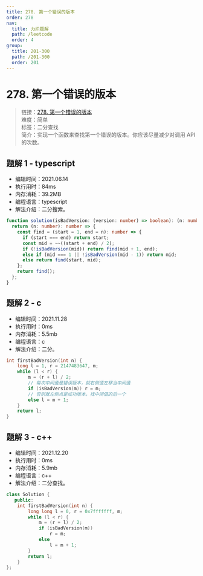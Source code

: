 ```yaml
---
title: 278. 第一个错误的版本
order: 278
nav:
  title: 力扣题解
  path: /leetcode
  order: 4
group:
  title: 201-300
  path: /201-300
  order: 201
---
```


# 278. 第一个错误的版本

> 链接：[278. 第一个错误的版本](https://leetcode-cn.com/problems/first-bad-version/)  
> 难度：简单  
> 标签：二分查找  
> 简介：实现一个函数来查找第一个错误的版本。你应该尽量减少对调用 API 的次数。

## 题解 1 - typescript

- 编辑时间：2021.06.14
- 执行用时：84ms
- 内存消耗：39.2MB
- 编程语言：typescript
- 解法介绍：二分搜索。

```typescript
function solution(isBadVersion: (version: number) => boolean): (n: number) => number {
  return (n: number): number => {
    const find = (start = 1, end = n): number => {
      if (start === end) return start;
      const mid = ~~((start + end) / 2);
      if (!isBadVersion(mid)) return find(mid + 1, end);
      else if (mid === 1 || !isBadVersion(mid - 1)) return mid;
      else return find(start, mid);
    };
    return find();
  };
}
```

## 题解 2 - c

- 编辑时间：2021.11.28
- 执行用时：0ms
- 内存消耗：5.5mb
- 编程语言：c
- 解法介绍：二分。

```c
int firstBadVersion(int n) {
    long l = 1, r = 2147483647, m;
    while (l < r) {
        m = (r + l) / 2;
        // 每次中间值是错误版本，就右侧值左移当中间值
        if (isBadVersion(m)) r = m;
        // 否则就左侧点是成功版本，找中间值的后一个
        else l = m + 1;
    }
    return l;
}
```

## 题解 3 - c++

- 编辑时间：2021.12.20
- 执行用时：0ms
- 内存消耗：5.9mb
- 编程语言：c++
- 解法介绍：二分查找。

```c++
class Solution {
   public:
    int firstBadVersion(int n) {
        long long l = 0, r = 0x7fffffff, m;
        while (l < r) {
            m = (r + l) / 2;
            if (isBadVersion(m))
                r = m;
            else
                l = m + 1;
        }
        return l;
    }
};
```
